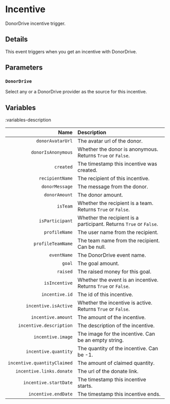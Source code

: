 # Incentive
DonorDrive incentive trigger.

## Details
This event triggers when you get an incentive with DonorDrive.

## Parameters
### `DonorDrive`
Select any or a DonorDrive provider as the source for this incentive.

## Variables
:variables-description

Name | Description
----:|:------------
`donorAvatarUrl` | The avatar url of the donor.
`donorIsAnonymous` | Whether the donor is anonymous. Returns `True` or `False`.
`created` | The timestamp this incentive was created.
`recipientName` | The recipient of this incentive.
`donorMessage` | The message from the donor.
`donorAmount` | The donor amount.
`isTeam` | Whether the recipient is a team. Returns `True` or `False`.
`isParticipant` | Whether the recipient is a participant. Returns `True` or `False`.
`profileName` | The user name from the recipient.
`profileTeamName` | The team name from the recipient. Can be null.
`eventName` | The DonorDrive event name.
`goal` | The goal amount.
`raised` | The raised money for this goal.
`isIncentive` | Whether the event is an incentive. Returns `True` or `False`.
`incentive.id` | The id of this incentive.
`incentive.isActive` | Whether the incentive is active. Returns `True` or `False`. 
`incentive.amount` | The amount of the incentive.
`incentive.description` | The description of the incentive.
`incentive.image` | The image for the incentive. Can be an empty string.
`incentive.quantity` | The quantity of the incentive. Can be -1.
`incentive.quantityClaimed` | The amount of claimed quantity.
`incentive.links.donate` | The url of the donate link.
`incentive.startDate` | The timestamp this incentive starts.
`incentive.endDate` | The timestamp this incentive ends.